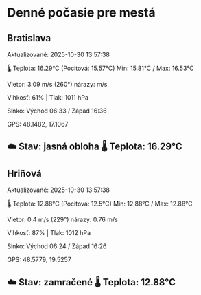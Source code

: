 ﻿# Denné počasie pre mestá

## Bratislava
Aktualizované: 2025-10-30 13:57:38

🌡️ Teplota: 16.29°C 
(Pocitová: 15.57°C)
Min: 15.81°C / Max: 16.53°C

Vietor: 3.09 m/s    (260°) 
nárazy:  m/s

Vlhkosť: 61% | Tlak: 1011 hPa

Slnko: Východ 06:33 / Západ 16:36

GPS: 48.1482, 17.1067

☁️ Stav: jasná obloha        🌡️ Teplota: 16.29°C
---

## Hriňová
Aktualizované: 2025-10-30 13:57:38

🌡️ Teplota: 12.88°C 
(Pocitová: 12.5°C)
Min: 12.88°C / Max: 12.88°C

Vietor: 0.4 m/s (229°)
nárazy: 0.76 m/s

Vlhkosť: 87% | Tlak: 1012 hPa

Slnko: Východ 06:24 / Západ 16:26

GPS: 48.5779, 19.5257

☁️ Stav: zamračené        🌡️ Teplota: 12.88°C
---
